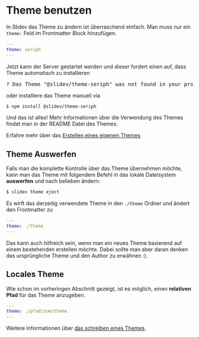 # Theme benutzen

In Slidev das Theme zu ändern ist überraschend einfach. Man muss nur ein `theme:` Feld im Frontmatter Block hinzufügen.

```yaml
---
theme: seriph
---
```

Jetzt kann der Server gestartet werden und dieser fordert einen auf, dass Theme automatisch zu installieren

<div class="language-md">
<pre>
<span class="token keyword">?</span> Das Theme <span class="token string">"@slidev/theme-seriph"</span> was not found in your project, do you want to install it now? › (Y/n)
</pre>
</div>

oder installiere das Theme manuell via

```bash
$ npm install @slidev/theme-seriph
```

Und das ist alles! Mehr Informationen über die Verwendung des Themes findet man in der README Datei des Themes.

Erfahre mehr über das [Erstellen eines eigenen Themes](/themes/write-a-theme)

## Theme Auswerfen

Falls man die komplette Kontrolle über das Theme übernehmen möchte, kann man das Theme mit folgendem Befehl in das lokale Dateisystem **auswerfen** und nach belieben ändern:

```bash
$ slidev theme eject
```

Es wirft das derzeitig verwendete Theme in den `./theme` Ordner und ändert den Frontmatter zu 

```yaml
---
theme: ./theme
---
```

Das kann auch hilfreich sein, wenn man ein neues Theme basierend auf einem bestehenden erstellen möchte. Dabei sollte man aber daran denken das ursprüngliche Theme und den Author zu erwähnen :).

## Locales Theme

Wie schon im vorheringen Abschnitt gezeigt, ist es möglich, einen **relativen Pfad** für das Theme anzugeben.

```yaml
---
theme: ./pfad/zum/theme
---
```

Weitere Informationen über [das schreiben eines Themes](/themes/write-a-theme).
